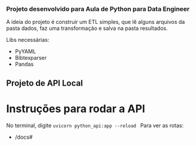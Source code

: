 ### Projeto desenvolvido para Aula de Python para Data Engineer

A ideia do projeto é construir um ETL simples, que lê alguns arquivos da pasta dados, faz uma transformação e salva na pasta resultados.

Libs necessárias:
- PyYAML
- Bibtexparser
- Pandas

## Projeto de API Local

# Instruções para rodar a API
No terminal, digite
```uvicorn python_api:app --reload ```
Para ver as rotas:
- /docs#